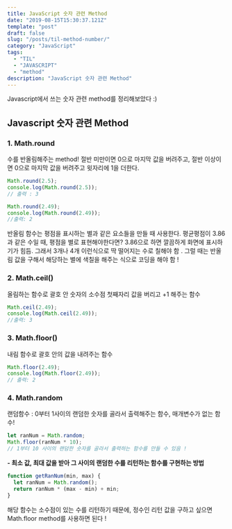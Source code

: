 ```yaml
---
title: JavaScript 숫자 관련 Method
date: "2019-08-15T15:30:37.121Z"
template: "post"
draft: false
slug: "/posts/til-method-number/"
category: "JavaScript"
tags:
  - "TIL"
  - "JAVASCRIPT"
  - "method"
description: "JavaScript 숫자 관련 Method"
---
```


Javascript에서 쓰는 숫자 관련 method를 정리해보았다 :)

## Javascript 숫자 관련 Method

### 1. Math.round

수를 반올림해주는 method!
절반 미만이면 0으로 마지막 값을 버려주고, 절반 이상이면 0으로 마지막 값을 버려주고 윗자리에 1을 더한다.

```javascript
Math.round(2.5);
console.log(Math.round(2.5));
// 출력 : 3

Math.round(2.49);
console.log(Math.round(2.49));
//출력: 2
```

반올림 함수는 평점을 표시하는 별과 같은 요소들을 만들 때 사용한다.
평균평점이 3.86과 같은 수일 때,
평점을 별로 표현해야한다면? 3.86으로 하면 깔끔하게 화면에 표시하기가 힘듬.
그래서 3개나 4개 이런식으로 딱 떨어지는 수로 칠해야 함 .
그럴 때는 반올림 값을 구해서 해당하는 별에 색칠을 해주는 식으로 코딩을 해야 함 !

### 2. Math.ceil()

올림하는 함수로 괄호 안 숫자의 소수점 첫째자리 값을 버리고 +1 해주는 함수

```javascript
Math.ceil(2.49);
console.log(Math.ceil(2.49));
//출력: 3
```

### 3. Math.floor()

내림 함수로 괄호 안의 값을 내려주는 함수

```javascript
Math.floor(2.49);
console.log(Math.floor(2.49));
// 출력: 2
```

### 4. Math.random

랜덤함수 : 0부터 1사이의 랜덤한 숫자를 골라서 출력해주는 함수, 매개변수가 없는 함수!

```javascript
let ranNum = Math.random;
Math.floor(ranNum * 10);
// 1부터 10 사이의 랜덤한 숫자를 골라서 출력하는 함수를 만들 수 있음 !
```

**- 최소 값, 최대 값을 받아 그 사이의 랜덤한 수를 리턴하는 함수를 구현하는 방법**

```javascript
function getRanNum(min, max) {
  let ranNum = Math.random();
  return ranNum * (max - min) + min;
}
```

해당 함수는 소수점이 있는 수를 리턴하기 때문에, 정수인 리턴 값을 구하고 싶으면 Math.floor method를 사용하면 된다 !
